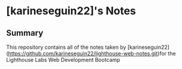 # [karineseguin22]'s Notes

## Summary

This repository contains all of the notes taken by [karineseguin22] (https://github.com/karineseguin22/lighthouse-web-notes.git)for the Lighthouse Labs Web Development Bootcamp
